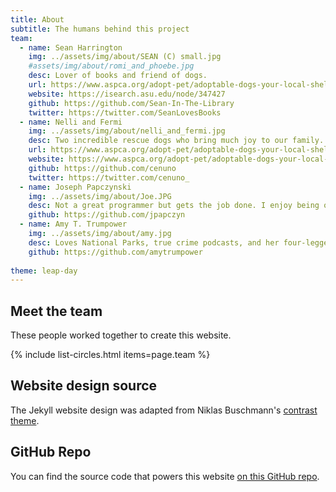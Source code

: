 ```yaml
---
title: About
subtitle: The humans behind this project
team:
  - name: Sean Harrington
    img: ../assets/img/about/SEAN (C) small.jpg
    #assets/img/about/romi_and_phoebe.jpg
    desc: Lover of books and friend of dogs.
    url: https://www.aspca.org/adopt-pet/adoptable-dogs-your-local-shelter
    website: https://isearch.asu.edu/node/347427
    github: https://github.com/Sean-In-The-Library
    twitter: https://twitter.com/SeanLovesBooks
  - name: Nelli and Fermi
    img: ../assets/img/about/nelli_and_fermi.jpg
    desc: Two incredible rescue dogs who bring much joy to our family.
    url: https://www.aspca.org/adopt-pet/adoptable-dogs-your-local-shelter
    website: https://www.aspca.org/adopt-pet/adoptable-dogs-your-local-shelter
    github: https://github.com/cenuno
    twitter: https://twitter.com/cenuno_
  - name: Joseph Papczynski
    img: ../assets/img/about/Joe.JPG
    desc: Not a great programmer but gets the job done. I enjoy being outdoors fishing, playing sports, or just enjoying the sunshine.
    github: https://github.com/jpapczyn
  - name: Amy T. Trumpower
    img: ../assets/img/about/amy.jpg
    desc: Loves National Parks, true crime podcasts, and her four-legged kids.
    github: https://github.com/amytrumpower
   
theme: leap-day
---
```


## Meet the team

These people worked together to create this website.

{% include list-circles.html items=page.team %}

## Website design source

The Jekyll website design was adapted from Niklas Buschmann's [contrast theme](https://github.com/niklasbuschmann/contrast).

## GitHub Repo

You can find the source code that powers this website [on this GitHub repo](https://github.com/R-Class/cpp-528-template).

<!--- CSS for Circles --->

<style>

/* now starting CSS for circles down below */
.list-circles {
  text-align: center;

}

.list-circles-item {
  display: inline-block;
  width: 240px;
  vertical-align: top;
  margin: 0;
  padding: 20px;
}

/* make the background a bit brighter than the current dark gray (#282828) */
.list-circles-item:hover {
  background: #5e5e5e;
}

.list-circles-item .item-img {
  max-width: 200px;
  height: 200px;
  -webkit-border-radius: 50%;
  -moz-border-radius: 50%;
  border-radius: 50%;
  border: 1px solid #777;
}

.list-circles-item .item-desc {
  font-size: 16px;
}

.list-circles-item .item-links {
  margin-top: 5px;
}

.list-circles-item .item-link {
  margin:0 3px;
  color: #FFFFFF;
  text-decoration: none !important;
}

.list-circles-item .item-link:hover {
  color: #000000;
}

</style>
